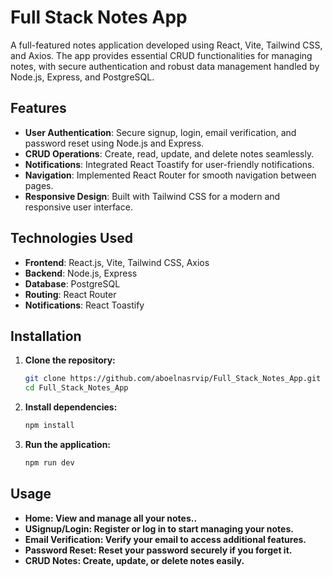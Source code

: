 # Full Stack Notes App

A full-featured notes application developed using React, Vite, Tailwind CSS, and Axios. The app provides essential CRUD functionalities for managing notes, with secure authentication and robust data management handled by Node.js, Express, and PostgreSQL.

## Features

- **User Authentication**: Secure signup, login, email verification, and password reset using Node.js and Express.
- **CRUD Operations**: Create, read, update, and delete notes seamlessly.
- **Notifications**: Integrated React Toastify for user-friendly notifications.
- **Navigation**: Implemented React Router for smooth navigation between pages.
- **Responsive Design**: Built with Tailwind CSS for a modern and responsive user interface.

## Technologies Used

- **Frontend**: React.js, Vite, Tailwind CSS, Axios
- **Backend**: Node.js, Express
- **Database**: PostgreSQL
- **Routing**: React Router
- **Notifications**: React Toastify

## Installation

1. **Clone the repository:**

   ```bash
   git clone https://github.com/aboelnasrvip/Full_Stack_Notes_App.git
   cd Full_Stack_Notes_App

2. **Install dependencies:**
   ```bash
   npm install

3. **Run the application:**
   ```bash
   npm run dev


## Usage

- **Home: View and manage all your notes..**
- **USignup/Login: Register or log in to start managing your notes.**
- **Email Verification: Verify your email to access additional features.**
- **Password Reset: Reset your password securely if you forget it.**
- **CRUD Notes: Create, update, or delete notes easily.**

